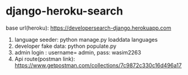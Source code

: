 # django-heroku-search

base url(heroku): https://developersearch-django.herokuapp.com

1. language seeder: python manage.py loaddata languages
2. developer fake data: python populate.py
3. admin login : username= admin, pass: wasim2263
4. Api route(postman link): https://www.getpostman.com/collections/7c9872c330c16d496a17 

